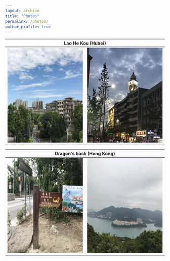 ```yaml
---
layout: archive
title: "Photos"
permalink: /photos/
author_profile: true
---
```

<table>
    <thead>
        <tr>
            <th colspan="2">Lao He Kou (Hubei)</th>
        </tr>
    </thead>
    <tbody>
        <tr>
          <td valign="top"><img src='/images/老河口1.jpg' alt="Lao He Kou1" width=250 height=300/></td>
          <td valign="top"><img src='/images/老河口2.jpg' alt="Lao He Kou2" width=250 height=300/></td>
        </tr>
    </tbody>
</table>

<table>
    <thead>
        <tr>
            <th colspan="2">Dragon's back (Hong Kong)</th>
        </tr>
    </thead>
    <tbody>
        <tr>
          <td valign="top"><img src='/images/龙脊2.jpg' alt="龙脊1"  width=250 height=300/></td>
          <td valign="top"><img src='/images/龙脊1.jpg' alt="龙脊2"  width=250 height=300/></td>
        </tr>
    </tbody>
</table>


<!-- <table>
    <thead>
        <tr>
             <th colspan="2">New Year's Eve (TST,HK)</th>
        </tr>
    </thead>
    <tbody>
        <tr>
          <td valign="top"><img src='/images/NewYearEve1.jpg' alt="跨年1" width=250 height=300/></td>
          <td valign="top"><img src='/images/NewYearEve2.jpg' alt="跨年2" width=250 height=300/></td>
        </tr>
    </tbody>
</table>
-->

